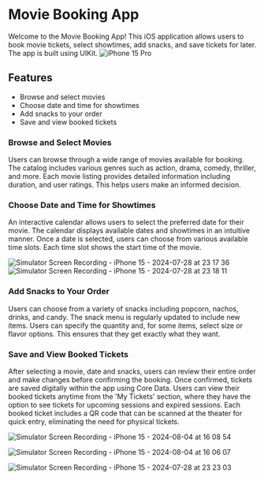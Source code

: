 # Movie Booking App

Welcome to the Movie Booking App! This iOS application allows users to book movie tickets, select showtimes, add snacks, and save tickets for later. The app is built using UIKit.
![iPhone 15 Pro](https://github.com/user-attachments/assets/4010cf19-8a76-4b53-9de0-b8175296d0cb)

## Features

- Browse and select movies
- Choose date and time for showtimes
- Add snacks to your order
- Save and view booked tickets

### Browse and Select Movies
Users can browse through a wide range of movies available for booking. The catalog includes various genres such as action, drama, comedy, thriller, and more.
Each movie listing provides detailed information including duration, and user ratings. This helps users make an informed decision.


### Choose Date and Time for Showtimes
An interactive calendar allows users to select the preferred date for their movie. The calendar displays available dates and showtimes in an intuitive manner.
Once a date is selected, users can choose from various available time slots. Each time slot shows the start time of the movie.

![Simulator Screen Recording - iPhone 15 - 2024-07-28 at 23 17 36](https://github.com/user-attachments/assets/86c8d587-fcc4-4e98-b04b-7a31b3c1a9d0)
![Simulator Screen Recording - iPhone 15 - 2024-07-28 at 23 18 11](https://github.com/user-attachments/assets/efa90758-3418-403f-82fa-b10de845aa4c)

### Add Snacks to Your Order
Users can choose from a variety of snacks including popcorn, nachos, drinks, and candy. The snack menu is regularly updated to include new items.
Users can specify the quantity and, for some items, select size or flavor options. This ensures that they get exactly what they want.


### Save and View Booked Tickets
After selecting a movie, date and snacks, users can review their entire order and make changes before confirming the booking. Once confirmed, tickets are saved digitally within the app using Core Data. Users can view their booked tickets anytime from the 'My Tickets' section, where they have the option to see tickets for upcoming sessions and expired sessions. Each booked ticket includes a QR code that can be scanned at the theater for quick entry, eliminating the need for physical tickets.

![Simulator Screen Recording - iPhone 15 - 2024-08-04 at 16 08 54](https://github.com/user-attachments/assets/eca617ae-b319-4931-991d-3ee5d1bca571)



![Simulator Screen Recording - iPhone 15 - 2024-08-04 at 16 06 07](https://github.com/user-attachments/assets/e3556c40-98ac-4e02-98eb-030fc0dbdc20)


![Simulator Screen Recording - iPhone 15 - 2024-07-28 at 23 23 03](https://github.com/user-attachments/assets/d07c39ed-eec0-4e9f-afec-414a73b5f535)





